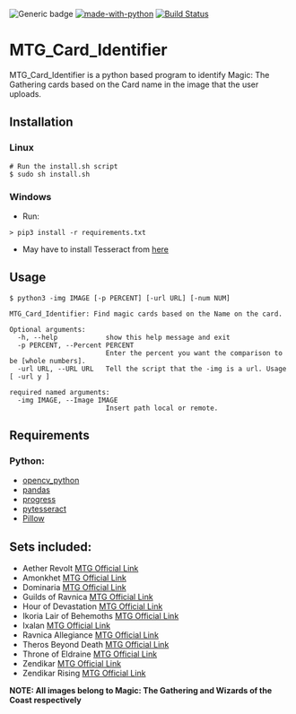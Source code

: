 ![Generic badge](https://img.shields.io/badge/Python-3.7.3-informal.svg)
[![made-with-python](https://img.shields.io/badge/Made%20with-Python-1f425f.svg)](https://www.python.org/)
[![Build Status](https://travis-ci.org/sschatz1997/MTG_Card_Identifier.png?branch=main)](https://travis-ci.org/{{sschatz1997}}/{{MTG_Card_Identifier}})
# MTG_Card_Identifier

MTG_Card_Identifier is a python based program to identify Magic: The Gathering cards based on the Card name in the image that the user uploads.

## Installation

### Linux 
```
# Run the install.sh script
$ sudo sh install.sh
```

### Windows 
- Run:
```
> pip3 install -r requirements.txt
```
- May have to install Tesseract from [here](https://github.com/UB-Mannheim/tesseract/wiki)

## Usage 
```
$ python3 -img IMAGE [-p PERCENT] [-url URL] [-num NUM]

MTG_Card_Identifier: Find magic cards based on the Name on the card.
 
Optional arguments:
  -h, --help            show this help message and exit
  -p PERCENT, --Percent PERCENT
                        Enter the percent you want the comparison to be [whole numbers].
  -url URL, --URL URL   Tell the script that the -img is a url. Usage [ -url y ]
  
required named arguments:
  -img IMAGE, --Image IMAGE
                        Insert path local or remote.
```

## Requirements
### Python:
- [opencv_python](https://pypi.org/project/opencv-python/)
- [pandas](https://pypi.org/project/pandas/)
- [progress](https://pypi.org/project/progress/)
- [pytesseract](https://pypi.org/project/pytesseract/)
- [Pillow](https://pypi.org/project/Pillow/)


## Sets included:
- Aether Revolt [MTG Official Link](https://magic.wizards.com/en/products/aether-revolt)
- Amonkhet [MTG Official Link](https://magic.wizards.com/en/products/amonkhet)
- Dominaria [MTG Official Link](https://magic.wizards.com/en/products/dominaria)
- Guilds of Ravnica [MTG Official Link](https://magic.wizards.com/en/products/guilds-ravnica)
- Hour of Devastation [MTG Official Link](https://magic.wizards.com/en/products/hour-devastation)
- Ikoria Lair of Behemoths [MTG Official Link](https://magic.wizards.com/en/products/ikoria)
- Ixalan [MTG Official Link](https://magic.wizards.com/en/products/ixalan)
- Ravnica Allegiance [MTG Official Link](https://magic.wizards.com/en/products/ravnica-allegiance)
- Theros Beyond Death [MTG Official Link](https://magic.wizards.com/en/products/TherosBeyondDeath)
- Throne of Eldraine [MTG Official Link](https://magic.wizards.com/en/products/throne-of-eldraine)
- Zendikar [MTG Official Link](https://magic.wizards.com/en/products/zendikar)
- Zendikar Rising [MTG Official Link](https://magic.wizards.com/en/products/zendikar-rising)







**NOTE: All images belong to Magic: The Gathering and Wizards of the Coast respectively**
